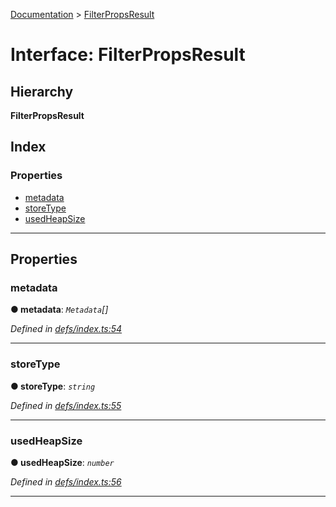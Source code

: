 [Documentation](../README.md) > [FilterPropsResult](../interfaces/filterpropsresult.md)

# Interface: FilterPropsResult

## Hierarchy

**FilterPropsResult**

## Index

### Properties

* [metadata](filterpropsresult.md#metadata)
* [storeType](filterpropsresult.md#storetype)
* [usedHeapSize](filterpropsresult.md#usedheapsize)

---

## Properties

<a id="metadata"></a>

###  metadata

**● metadata**: *`Metadata`[]*

*Defined in [defs/index.ts:54](https://github.com/badbatch/cachemap/blob/e3c87c4/packages/core-worker/src/defs/index.ts#L54)*

___
<a id="storetype"></a>

###  storeType

**● storeType**: *`string`*

*Defined in [defs/index.ts:55](https://github.com/badbatch/cachemap/blob/e3c87c4/packages/core-worker/src/defs/index.ts#L55)*

___
<a id="usedheapsize"></a>

###  usedHeapSize

**● usedHeapSize**: *`number`*

*Defined in [defs/index.ts:56](https://github.com/badbatch/cachemap/blob/e3c87c4/packages/core-worker/src/defs/index.ts#L56)*

___

